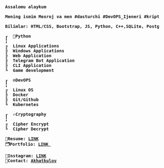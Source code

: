 <pre> <b>
Assalomu alaykum 

Mening ismim Mexroj va men #dasturchi #DevOPS_Ijeneri #kriptograf.

Bilimlar: HTML/CSS, Bootstrap, JS, Python, C++,SQLite, Postgres SQL

┎  🐍Python
╏
╔  Linux Applications
╠  Windows Applications
╠  Web Application 
╠  Telegram Bot Application
╠  CLI Application
╚  Game development

┎  ⚙️DevOPS
╏
╔  Linux OS
╠  Docker
╠  Git/Github
╚  Kubernetes

┎  ✍️Cryptography
╏
╔  Cipher Encrypt
╚  Cipher Decrypt

📜Resume: <a href="https://thewind.uz/">LINK</a>
🗂Portfolio: <a href="https://github.com/akhatkulov/">LINK </a>

📸Instagram: <a href="https://instagram.com/42_Akhatkulov">LINK</a>
💬Contact: <a href="https://t.me/Akhatkulov">Akhatkulov</a>
</b></pre>
